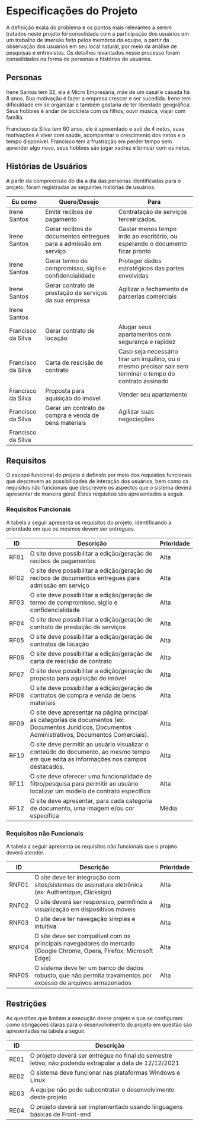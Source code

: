 # Especificações do Projeto

A definição exata do problema e os pontos mais relevantes a serem tratados neste projeto foi consolidada com a participação dos usuários em um trabalho de imersão feito pelos membros da equipe, a partir da observação dos usuários em seu local natural, por meio da análise de pesquisas e entrevistas. Os detalhes levantados nesse processo foram consolidados na forma de personas e histórias de usuários.

## Personas

Irene Santos tem 32, ela é Micro Empresária, mãe de um casal e casada há 8 anos. Sua motivação é fazer a empresa crescer e ser sucedida. Irene tem dificuldade em se organizar e também gostaria de ter liberdade geográfica. Seus hobbies é andar de bicicleta com os filhos, ouvir música, viajar com família. 

Francisco da Silva tem 60 anos, ele é aposentado e avô de 4 netos, suas motivações é viver com saúde, acompanhar o crescimento dos netos e o tempo disponível. Francisco tem a frustração em perder tempo sem aprender algo novo, seus hobbies são jogar xadrez e brincar com os netos. 

## Histórias de Usuários

A partir da compreensão do dia a dia das personas identificadas para o projeto, foram registradas as seguintes histórias de usuários.

Eu como | Quero/Desejo | Para |
--- | --- | --- | 
Irene Santos | Emitir recibos de pagamento | Contratação de serviços terceirizados.| 
Irene Santos | Gerar recibos de documentos entregues para a admissão em serviço | Gastar menos tempo indo ao escritório, ou esperando o documento ficar pronto |
Irene Santos | Gerar termo de compromisso, sigilo e confidencialidade | Proteger dados estratégicos das partes envolvidas | 
Irene Santos | Gerar contrato de prestação de serviços da sua empresa | Agilizar o fechamento de parcerias comerciais | 
Irene Santos | | 
Francisco da Silva | Gerar contrato de locação | Alugar seus apartamentos com segurança e rapidez | 
Francisco da Silva | Carta de rescisão de contrato | Caso seja necessário tirar um inquilino, ou o mesmo precisar sair sem terminar o tempo do contrato assinado |
Francisco da Silva | Proposta para aquisição do imóvel | Vender seu apartamento | 
Francisco da Silva | Gerar um contrato de compra e venda de bens materiais | Agilizar suas negociações | 
Francisco da Silva | | 

## Requisitos

O escopo funcional do projeto é definido por meio dos requisitos funcionais que descrevem as possibilidades de interação dos usuários, bem como os requisitos não funcionais que descrevem os aspectos que o sistema deverá apresentar de maneira geral. Estes requisitos são apresentados a seguir.

### Requisitos Funcionais

A tabela a seguir apresenta os requisitos do projeto, identificando a prioridade em que os mesmos devem ser entregues. 

ID | Descrição | Prioridade |
--- | --- | --- | 
RF01|O site deve possibilitar a edição/geração de recibos de pagamentos | Alta | 
RF02|O site deve possibilitar a edição/geração de recibos de documentos entregues para admissão em serviço | Alta | 
RF03|O site deve possibilitar a edição/geração de termo de compromisso, sigilo e confidencialidade | Alta |
RF04|O site deve possibilitar a edição/geração de contrato de prestação de serviços | Alta |
RF05|O site deve possibilitar a edição/geração de contratos de locação | Alta |
RF06|O site deve possibilitar a edição/geração de carta de rescisão de contrato | Alta | 
RF07|O site deve possibilitar a edição/geração de proposta para aquisição do imóvel | Alta | 
RF08|O site deve possibilitar a edição/geração de contratos de compra e venda de bens materiais | Alta | 
RF09|O site deve apresentar na página principal as categorias de documentos (ex: Documentos Jurídicos, Documentos Administrativos, Documentos Comerciais). | Alta | 
RF10|O site deve permitir ao usuário visualizar o conteúdo do documento, ao mesmo tempo em que edita as informações nos campos destacados. | Alta | 
RF11|O site deve oferecer uma funcionalidade de filtro/pesquisa para permitir ao usuário localizar um modelo de contrato específico  | Alta | 
RF12|O site deve apresentar, para cada categoria de documento, uma imagem e/ou cor específica | Média | 

### Requisitos não Funcionais

A tabela a seguir apresenta os requisitos não funcionais que o projeto deverá atender.

ID | Descrição | Prioridade |
--- | --- | --- | 
RNF01 | O site deve ter integração com sites/sistemas de assinatura eletrônica (ex: Authentique, Clicksign) | Alta | 
RNF02 | O site deverá ser responsivo, permitindo a visualização em dispositivos móveis | Alta | 
RNF03 | O site deve ter navegação simples e intuitiva | Alta | 
RNF04 | O site deve ser compatível com os principais navegadores do mercado (Google Chrome, Opera, Firefox, Microsoft Edge) | Alta | 
RNF05 | O sistema deve ter um banco de dados robusto, que não permita travamentos por excesso de arquivos armazenados | Alta | 

## Restrições

As questões que limitam a execução desse projeto e que se configuram como obrigações claras para o desenvolvimento do projeto em questão são apresentadas na tabela a seguir.

ID | Descrição |
--- | --- |
RE01 | O projeto deverá ser entregue no final do semestre letivo, não podendo extrapolar a data de 12/12/2021 | 
RE02 | O sistema deve funcionar nas plataformas Windows e Linux |
RE03 | A equipe não pode subcontratar o desenvolvimento deste projeto | 
RE04 | O projeto deverá ser implementado usando linguagens básicas de Front-end | 
